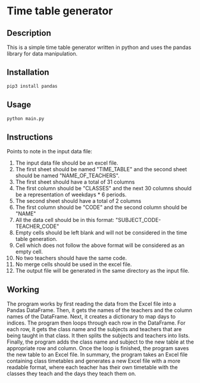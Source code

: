 # Time table generator

## Description

This is a simple time table generator written in python and uses the pandas library for data manipulation.

## Installation

```bash
pip3 install pandas 
```

## Usage

```python
python main.py
```

## Instructions

Points to note in the input data file:
1. The input data file should be an excel file.
2. The first sheet should be named "TIME_TABLE" and the second sheet should be named "NAME_OF_TEACHERS".
3. The first sheet should have a total of 31 columns
4. The first column should be "CLASSES" and the next 30 columns should be a representation of weekdays * 6 periods.
5. The second sheet should have a total of 2 columns
6. The first column should be "CODE" and the second column should be "NAME"
7. All the data cell should be in this format: "SUBJECT_CODE-TEACHER_CODE"
8. Empty cells should be left blank and will not be considered in the time table generation.
9. Cell which does not follow the above format will be considered as an empty cell.
10. No two teachers should have the same code.
11. No merge cells should be used in the excel file.
12. The output file will be generated in the same directory as the input file.

## Working

The program works by first reading the data from the Excel file into a Pandas DataFrame. Then, it gets the names of the teachers and the column names of the DataFrame. Next, it creates a dictionary to map days to indices. The program then loops through each row in the DataFrame. For each row, it gets the class name and the subjects and teachers that are being taught in that class. It then splits the subjects and teachers into lists. Finally, the program adds the class name and subject to the new table at the appropriate row and column. Once the loop is finished, the program saves the new table to an Excel file. In summary, the program takes an Excel file containing class timetables and generates a new Excel file with a more readable format, where each teacher has their own timetable with the classes they teach and the days they teach them on.


